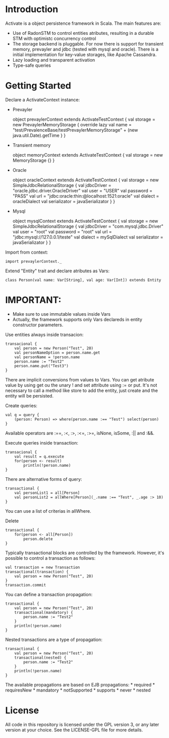 Introduction
============

Activate is a object persistence framework in Scala. The main features are:

 * Use of RadonSTM to control entities atributes, resulting in a durable STM with optimistc concurrency control
 * The storage backend is pluggable. For now there is support for transient memory, prevayler and jdbc (tested with mysql and oracle). There is a initial implementation for key-value storages, like Apache Cassandra.
 * Lazy loading and transparent activation
 * Type-safe queries
 
Getting Started
===============

Declare a ActivateContext instance:

 * Prevayler

	object prevaylerContext extends ActivateTestContext {
		val storage = new PrevaylerMemoryStorage {
			override lazy val name = "test/PrevalenceBase/testPrevaylerMemoryStorage" + (new java.util.Date).getTime
		}
	}

 * Transient memory

	object memoryContext extends ActivateTestContext {
		val storage = new MemoryStorage {}
	}

 * Oracle

	object oracleContext extends ActivateTestContext {
		val storage = new SimpleJdbcRelationalStorage {
			val jdbcDriver = "oracle.jdbc.driver.OracleDriver"
			val user = "USER"
			val password = "PASS"
			val url = "jdbc:oracle:thin:@localhost:1521:oracle"
			val dialect = oracleDialect
			val serializator = javaSerializator
		}
	}

 * Mysql

	object mysqlContext extends ActivateTestContext {
		val storage = new SimpleJdbcRelationalStorage {
			val jdbcDriver = "com.mysql.jdbc.Driver"
			val user = "root"
			val password = "root"
			val url = "jdbc:mysql://127.0.0.1/teste"
			val dialect = mySqlDialect
			val serializator = javaSerializator
		}
	}

Import from context:

	import prevaylerContext._
	
Extend "Entity" trait and declare atributes as Vars:

	class Person(val name: Var[String], val age: Var[Int]) extends Entity

# IMPORTANT: 
 * Make sure to use immutable values inside Vars
 * Actually, the framework supports only Vars declareds in entity constructor parameters.

Use entities always inside transacion:

	transacional {
		val person = new Person("Test", 20)
		val personNameOption = person.name.get
		val personName = !person.name
		person.name := "Test2"
		person.name.put("Test3")
	}

There are implicit conversions from values to Vars. You can get atribute value by using get ou the unary ! and set attribute using := or put.
It's not necessary to call a method like store to add the entity, just create and the entity will be persisted.

Create queries:

	val q = query {
		(person: Person) => where(person.name :== "Test") select(person)
	}

Available operators are :==, :<, :>, :<=, :>=, isNone, isSome, :|| and :&&.

Execute queries inside transaction:

	transacional {
		val result = q.execute
		for(person <- result)
			println(!person.name)
	}

There are alternative forms of query:

	transactional {
		val personList1 = all[Person]
		val personList2 = allWhere[Person](_.name :== "Test", _.age :> 10)
	}

You can use a list of criterias in allWhere.

Delete

	transactional {
		for(person <- all[Person])
			person.delete
	}

Typically transactional blocks are controlled by the framework. However, it's possible to control a transaction as follows:

	val transaction = new Transaction
	transactional(transaction) {
	    val person = new Person("Test", 20)
	}
	transaction.commit

You can define a transaction propagation:

	transactional {
	    val person = new Person("Test", 20)
	    transactional(mandatory) {
	        person.name := "Test2"
	    }
	    println(!person.name)
	}

Nested transactions are a type of propagation:

	transactional {
	    val person = new Person("Test", 20)
	    transactional(nested) {
	        person.name := "Test2"
	    }
	    println(!person.name)
	}

The available propagations are based on EJB propagations:
	*	required
	*	requiresNew
	*	mandatory
	*	notSupported
	*	supports
	*	never
	*	nested


License
=======

All code in this repository is licensed under the GPL version 3, or any later version at your choice. See the LICENSE-GPL file for more details.